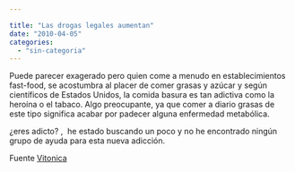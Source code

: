 ```yaml
---

title: "Las drogas legales aumentan"
date: "2010-04-05"
categories: 
  - "sin-categoria"
---
```


Puede parecer exagerado pero quien come a menudo en establecimientos fast-food, se acostumbra al placer de comer grasas y azúcar y según científicos de Estados Unidos, la comida basura es tan adictiva como la heroína o el tabaco. Algo preocupante, ya que comer a diario grasas de este tipo significa acabar por padecer alguna enfermedad metabólica.

¿eres adicto? ,  he estado buscando un poco y no he encontrado ningún grupo de ayuda para esta nueva adicción.

Fuente [Vitonica](https://www.vitonica.com/alimentos/comida-basura-tan-adictiva-como-la-droga)
